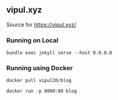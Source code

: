 ## vipul.xyz

Source for https://vipul.xyz/

### Running on Local

```
bundle exec jekyll serve --host 0.0.0.0
```

### Running using Docker

```
docker pull vipul20/blog
```

```
docker run -p 8000:80 blog
```
